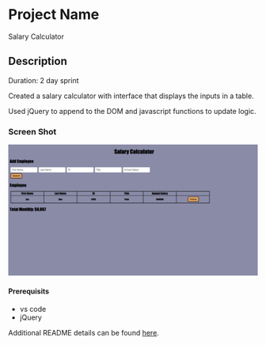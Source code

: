 # Project Name
Salary Calculator

## Description
Duration: 2 day sprint

Created a salary calculator with interface that displays the inputs in a table.

Used jQuery to append to the DOM and javascript functions to update logic.

### Screen Shot

![Alt text](/images/interfaceSnapShot.png "Interface")

#### Prerequisits

* vs code
* jQuery

Additional README details can be found [here](https://github.com/PrimeAcademy/readme-template/blob/master/README.md).
